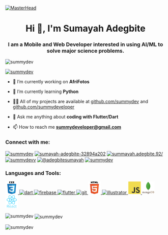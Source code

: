 [![MasterHead](https://1.bp.blogspot.com/-7A4WynwLsMw/XbBpCXG8fHI/AAAAAAAAMt4/uOa1bpLskYgrwGbllhSu2SDj_Mig8SXJQCLcBGAsYHQ/s1600/2000_600px.gif)](https://rishavchanda.io)
<h1 align="center">Hi 👋, I'm Sumayah Adegbite</h1>
<h3 align="center">I am a Mobile and Web Developer interested in using AI/ML to solve major science problems.</h3>

<p align="left"> <img src="https://komarev.com/ghpvc/?username=summydev&label=Profile%20views&color=0e75b6&style=flat" alt="summydev" /> </p>

<p align="left"> <a href="https://twitter.com/summydev" target="blank"><img src="https://img.shields.io/twitter/follow/summydev?logo=twitter&style=for-the-badge" alt="summydev" /></a> </p>

- 🔭 I’m currently working on **AfriFotos**

- 🌱 I’m currently learning **Python**

- 👨‍💻 All of my projects are available at [github.com/summydev](github.com/summydev) and [github.com/summydeveloper](github.com/summydeveloper)

- 💬 Ask me anything about **coding with Flutter/Dart**

- 📫 How to reach me **summydeveloper@gmail.com**

<h3 align="left">Connect with me:</h3>
<p align="left">
<a href="https://twitter.com/summydev" target="blank"><img align="center" src="https://raw.githubusercontent.com/rahuldkjain/github-profile-readme-generator/master/src/images/icons/Social/twitter.svg" alt="summydev" height="30" width="40" /></a>
<a href="https://linkedin.com/in/sumayah-adegbite-32894a202" target="blank"><img align="center" src="https://raw.githubusercontent.com/rahuldkjain/github-profile-readme-generator/master/src/images/icons/Social/linked-in-alt.svg" alt="sumayah-adegbite-32894a202" height="30" width="40" /></a>
<a href="https://fb.com/summayah.adegbite.92/" target="blank"><img align="center" src="https://raw.githubusercontent.com/rahuldkjain/github-profile-readme-generator/master/src/images/icons/Social/facebook.svg" alt="summayah.adegbite.92/" height="30" width="40" /></a>
<a href="https://instagram.com/summydevv" target="blank"><img align="center" src="https://raw.githubusercontent.com/rahuldkjain/github-profile-readme-generator/master/src/images/icons/Social/instagram.svg" alt="summydevv" height="30" width="40" /></a>
<a href="https://medium.com/@adegbitesumayah" target="blank"><img align="center" src="https://raw.githubusercontent.com/rahuldkjain/github-profile-readme-generator/master/src/images/icons/Social/medium.svg" alt="@adegbitesumayah" height="30" width="40" /></a>
<a href="https://www.youtube.com/c/summydev" target="blank"><img align="center" src="https://raw.githubusercontent.com/rahuldkjain/github-profile-readme-generator/master/src/images/icons/Social/youtube.svg" alt="summydev" height="30" width="40" /></a>
</p> 

<h3 align="left">Languages and Tools:</h3>
<p align="left"> <a href="https://www.w3schools.com/css/" target="_blank" rel="noreferrer"> <img src="https://raw.githubusercontent.com/devicons/devicon/master/icons/css3/css3-original-wordmark.svg" alt="css3" width="40" height="40"/> </a> <a href="https://dart.dev" target="_blank" rel="noreferrer"> <img src="https://www.vectorlogo.zone/logos/dartlang/dartlang-icon.svg" alt="dart" width="40" height="40"/> </a> <a href="https://firebase.google.com/" target="_blank" rel="noreferrer"> <img src="https://www.vectorlogo.zone/logos/firebase/firebase-icon.svg" alt="firebase" width="40" height="40"/> </a> <a href="https://flutter.dev" target="_blank" rel="noreferrer"> <img src="https://www.vectorlogo.zone/logos/flutterio/flutterio-icon.svg" alt="flutter" width="40" height="40"/> </a> <a href="https://git-scm.com/" target="_blank" rel="noreferrer"> <img src="https://www.vectorlogo.zone/logos/git-scm/git-scm-icon.svg" alt="git" width="40" height="40"/> </a> <a href="https://www.w3.org/html/" target="_blank" rel="noreferrer"> <img src="https://raw.githubusercontent.com/devicons/devicon/master/icons/html5/html5-original-wordmark.svg" alt="html5" width="40" height="40"/> </a> <a href="https://www.adobe.com/in/products/illustrator.html" target="_blank" rel="noreferrer"> <img src="https://www.vectorlogo.zone/logos/adobe_illustrator/adobe_illustrator-icon.svg" alt="illustrator" width="40" height="40"/> </a> <a href="https://developer.mozilla.org/en-US/docs/Web/JavaScript" target="_blank" rel="noreferrer"> <img src="https://raw.githubusercontent.com/devicons/devicon/master/icons/javascript/javascript-original.svg" alt="javascript" width="40" height="40"/> </a> <a href="https://www.mongodb.com/" target="_blank" rel="noreferrer"> <img src="https://raw.githubusercontent.com/devicons/devicon/master/icons/mongodb/mongodb-original-wordmark.svg" alt="mongodb" width="40" height="40"/> </a> <a href="https://reactjs.org/" target="_blank" rel="noreferrer"> <img src="https://raw.githubusercontent.com/devicons/devicon/master/icons/react/react-original-wordmark.svg" alt="react" width="40" height="40"/> </a> </p>

<p><img align="left" src="https://github-readme-stats.vercel.app/api/top-langs?username=summydev&show_icons=true&locale=en&layout=compact" alt="summydev" /></p>

<p>&nbsp;<img align="center" src="https://github-readme-stats.vercel.app/api?username=summydev&show_icons=true&locale=en" alt="summydev" /></p>

<p><img align="center" src="https://github-readme-streak-stats.herokuapp.com/?user=summydev&" alt="summydev" /></p>
